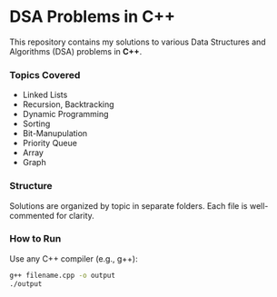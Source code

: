 # DSA Problems in C++

This repository contains my solutions to various Data Structures and Algorithms (DSA) problems in **C++**.

###  Topics Covered
- Linked Lists
- Recursion, Backtracking
- Dynamic Programming
- Sorting
- Bit-Manupulation
- Priority Queue
- Array
- Graph

###  Structure
Solutions are organized by topic in separate folders. Each file is well-commented for clarity.

###  How to Run
Use any C++ compiler (e.g., g++):

```bash
g++ filename.cpp -o output
./output
